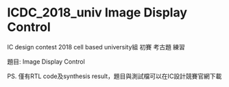 # ICDC_2018_univ Image Display Control
IC design contest 2018 cell based university組 初賽 考古題 練習

題目: Image Display Control

PS. 僅有RTL code及synthesis result，題目與測試檔可以在IC設計競賽官網下載
